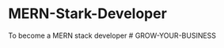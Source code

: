 # MERN-Stark-Developer
To become a MERN stack developer
#   G R O W - Y O U R - B U S I N E S S  
 